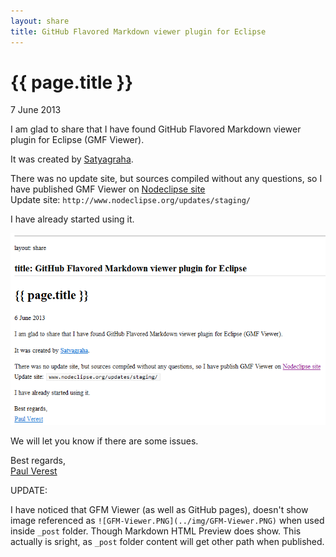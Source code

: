 ```yaml
---
layout: share
title: GitHub Flavored Markdown viewer plugin for Eclipse
---
```


{{ page.title }}
================

<p class="meta">7 June 2013</p>

I am glad to share that I have found GitHub Flavored Markdown viewer plugin for Eclipse (GMF Viewer).

It was created by [Satyagraha](https://github.com/satyagraha).

There was no update site, but sources compiled without any questions, so I have published GMF Viewer
 on [Nodeclipse site](http://www.nodeclipse.org/)  
Update site: `http://www.nodeclipse.org/updates/staging/`

I have already started using it.

![GFM-Viewer.PNG](/img/GFM-Viewer.PNG)

We will let you know if there are some issues.

Best regards,  
[Paul Verest](https://github.com/PaulVI)

UPDATE:

I have noticed that GFM Viewer (as well as GitHub pages), doesn't show image referenced as `![GFM-Viewer.PNG](../img/GFM-Viewer.PNG)`
when used inside `_post` folder. Though Markdown HTML Preview does show.
This actually is sright, as `_post` folder content will get other path when published. 


